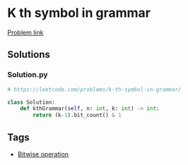 # K th symbol in grammar

[Problem link](https://leetcode.com/problems/k-th-symbol-in-grammar/)

## Solutions


### Solution.py
```py
# https://leetcode.com/problems/k-th-symbol-in-grammar/

class Solution:
    def kthGrammar(self, n: int, k: int) -> int:
        return (k-1).bit_count() & 1
```
## Tags

* [Bitwise operation](/README.md#Bitwise_operation)
